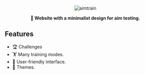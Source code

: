 
<br>
<p align="center">
   <img
        alt="aimtrain"
        src="https://lh3.googleusercontent.com/pw/AIL4fc_JbfwvoAKf6eClgSSI55GbXVpYQlsejBCxOFIBVdxTjbmXaqu5QjAJ6e1vlc6m6s1olhPVTCkQRdmpGKbrnC7MNqRaZU6gZK4Rt8dfuTQFponU74vKLZFW4XJ4q5-iH0xceKg360aMELGeMHiQHmmk=w548-h190-s-no?authuser=0"
    />

  <p align="center">
    <b>🎯 Website with a minimalist design for aim testing.</b>
  </p>
</p>

## Features

 - 🏆 Challenges 
 - 🏋️ Many training modes.
 - 🏺 User-friendly interface.
 - 🎨 Themes.
